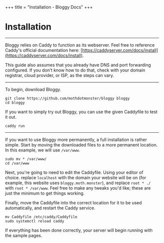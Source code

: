 +++
title = "Installation - Bloggy Docs"
+++

# Installation

***

Bloggy relies on Caddy to function as its webserver. Feel free to reference Caddy's official documentation here: [https://caddyserver.com/docs/install](https://caddyserver.com/docs/install).

This guide also assumes that you already have DNS and port forwarding configured. If you don't know how to do that, check with your domain registrar, cloud provider, or ISP, as the steps can vary.

***

To begin, download Bloggy.

```
git clone https://github.com/mothdotmonster/bloggy bloggy
cd bloggy
```

If you want to simply try out Bloggy, you can use the given Caddyfile to test it out.

`caddy run`

***

If you want to use Bloggy more permanently, a full installation is rather simple. Start by moving the downloaded files to a more permanent location. In this example, we will use `/var/www`.

```
sudo mv * /var/www/
cd /var/www
```

Next, you're going to need to edit the Caddyfile. Using your editor of choice. replace `localhost` with the domain your website will be on (for example, this website uses `bloggy.moth.monster`), and replace `root * ./` with `root * /var/www`. Feel free to make any tweaks you'd like; these are just the minimum to get things working.

Finally, move the Caddyfile into the correct location for it to be used automatically, and restart the Caddy service.

```
mv Caddyfile /etc/caddy/Caddyfile
sudo systemctl reload caddy
```

If everything has been done correctly, your server will begin running with the sample pages.